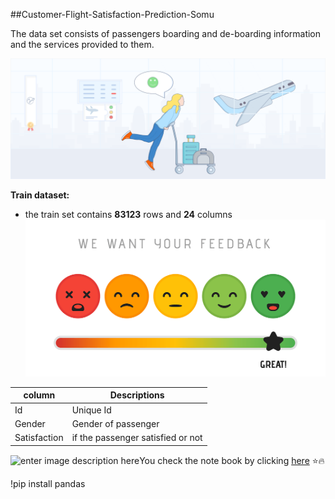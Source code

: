 ##Customer-Flight-Satisfaction-Prediction-Somu

The data set consists of passengers boarding and de-boarding information and the services provided to them.

![enter image description here](https://github.com/SOMU-ANNAPUREDDY/Customer-Flight-Satisfaction-Prediction-Somu/blob/main/Airline%20satisfaction%20Image1.png?raw=true)

**Train dataset:**

 - the train set contains **83123** rows and **24** columns![enter image description here](https://github.com/SOMU-ANNAPUREDDY/Customer-Flight-Satisfaction-Prediction-Somu/blob/main/Image2.png?raw=true)  
 
|column|Descriptions |
|--|--|
| Id | Unique Id |
| Gender | Gender of passenger |
| Satisfaction | if the passenger satisfied or not |
![enter image description here](https://digital.hbs.edu/platform-rctom/wp-content/uploads/sites/4/2018/11/plane2.png)You check the note book by clicking [here](https://github.com/SOMU-ANNAPUREDDY/Customer-Flight-Satisfaction-Prediction-Somu/blob/main/Flight%20Passenger%20Satisfaction%20Prediction.ipynb)
:star::fire:

   !pip install pandas
